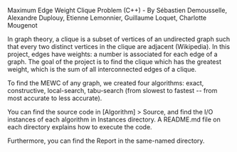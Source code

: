 Maximum Edge Weight Clique Problem (C++) - By Sébastien Demousselle, Alexandre Duplouy, Etienne Lemonnier, Guillaume Loquet, Charlotte Mougenot

In graph theory, a clique is a subset of vertices of an undirected graph such that every two distinct vertices in the clique are adjacent (Wikipedia). In this project, edges have weights: a number is associated for each edge of a graph. The goal of the project is to find the clique which has the greatest weight, which is the sum of all interconnected edges of a clique.

To find the MEWC of any graph, we created four algorithms: exact, constructive, local-search, tabu-search (from slowest to fastest -- from most accurate to less accurate).

You can find the source code in [Algorithm] > Source, and find the I/O instances of each algorithm in Instances directory. A README.md file on each directory explains how to execute the code.

Furthermore, you can find the Report in the same-named directory.

